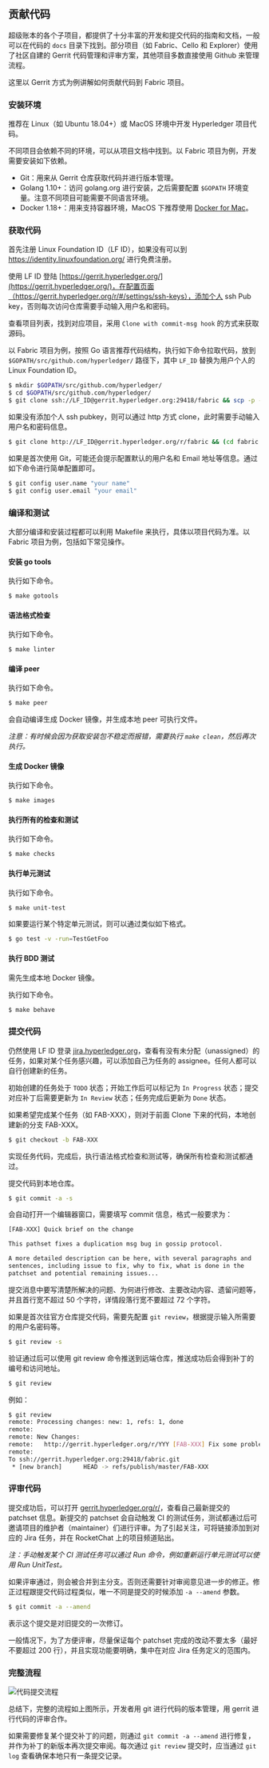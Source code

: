 ## 贡献代码

超级账本的各个子项目，都提供了十分丰富的开发和提交代码的指南和文档，一般可以在代码的 `docs` 目录下找到。部分项目（如 Fabric、Cello 和 Explorer）使用了社区自建的 Gerrit 代码管理和评审方案，其他项目多数直接使用 Github 来管理流程。

这里以 Gerrit 方式为例讲解如何贡献代码到 Fabric 项目。

### 安装环境

推荐在 Linux（如 Ubuntu 18.04+）或 MacOS 环境中开发 Hyperledger 项目代码。

不同项目会依赖不同的环境，可以从项目文档中找到。以 Fabric 项目为例，开发需要安装如下依赖。

* Git：用来从 Gerrit 仓库获取代码并进行版本管理。
* Golang 1.10+：访问 golang.org 进行安装，之后需要配置 `$GOPATH` 环境变量。注意不同项目可能需要不同语言环境。
* Docker 1.18+：用来支持容器环境，MacOS 下推荐使用 [Docker for Mac](https://docs.docker.com/docker-for-mac)。

### 获取代码

首先注册 Linux Foundation ID（LF ID），如果没有可以到 https://identity.linuxfoundation.org/ 进行免费注册。

使用 LF ID 登陆 [https://gerrit.hyperledger.org/](https://gerrit.hyperledger.org/)，在配置页面（https://gerrit.hyperledger.org/r/#/settings/ssh-keys），添加个人 ssh Pub key，否则每次访问仓库需要手动输入用户名和密码。

查看项目列表，找到对应项目，采用 `Clone with commit-msg hook` 的方式来获取源码。

以 Fabric 项目为例，按照 Go 语言推荐代码结构，执行如下命令拉取代码，放到 `$GOPATH/src/github.com/hyperledger/` 路径下，其中 `LF_ID` 替换为用户个人的 Linux Foundation ID。

```sh
$ mkdir $GOPATH/src/github.com/hyperledger/
$ cd $GOPATH/src/github.com/hyperledger/
$ git clone ssh://LF_ID@gerrit.hyperledger.org:29418/fabric && scp -p -P 29418 LF_ID@gerrit.hyperledger.org:hooks/commit-msg fabric/.git/hooks/
```

如果没有添加个人 ssh pubkey，则可以通过 http 方式 clone，此时需要手动输入用户名和密码信息。

```sh
$ git clone http://LF_ID@gerrit.hyperledger.org/r/fabric && (cd fabric && curl -kLo `git rev-parse --git-dir`/hooks/commit-msg http://LF_ID@gerrit.hyperledger.org/r/tools/hooks/commit-msg; chmod +x `git rev-parse --git-dir`/hooks/commit-msg)
```

如果是首次使用 Git，可能还会提示配置默认的用户名和 Email 地址等信息。通过如下命令进行简单配置即可。

```bash
$ git config user.name "your name"
$ git config user.email "your email"
```

### 编译和测试

大部分编译和安装过程都可以利用 Makefile 来执行，具体以项目代码为准。以 Fabric 项目为例，包括如下常见操作。

#### 安装 go tools
执行如下命令。

```sh
$ make gotools
```

#### 语法格式检查

执行如下命令。

```sh
$ make linter
```

#### 编译 peer

执行如下命令。

```sh
$ make peer
```

会自动编译生成 Docker 镜像，并生成本地 peer 可执行文件。

*注意：有时候会因为获取安装包不稳定而报错，需要执行 `make clean`，然后再次执行。*

#### 生成 Docker 镜像
执行如下命令。

```sh
$ make images
```

#### 执行所有的检查和测试
执行如下命令。

```sh
$ make checks
```

#### 执行单元测试

执行如下命令。 

```sh
$ make unit-test
```

如果要运行某个特定单元测试，则可以通过类似如下格式。

```sh
$ go test -v -run=TestGetFoo
```

#### 执行 BDD 测试
需先生成本地 Docker 镜像。

执行如下命令。 

```sh
$ make behave
```

### 提交代码

仍然使用 LF ID 登录 [jira.hyperledger.org](http://jira.hyperledger.org)，查看有没有未分配（unassigned）的任务，如果对某个任务感兴趣，可以添加自己为任务的 assignee。任何人都可以自行创建新的任务。

初始创建的任务处于 `TODO` 状态；开始工作后可以标记为 `In Progress` 状态；提交对应补丁后需要更新为 `In Review` 状态；任务完成后更新为 `Done` 状态。

如果希望完成某个任务（如 FAB-XXX），则对于前面 Clone 下来的代码，本地创建新的分支 FAB-XXX。

```sh
$ git checkout -b FAB-XXX
```

实现任务代码，完成后，执行语法格式检查和测试等，确保所有检查和测试都通过。

提交代码到本地仓库。

```sh
$ git commit -a -s
```

会自动打开一个编辑器窗口，需要填写 commit 信息，格式一般要求为：

```bash
[FAB-XXX] Quick brief on the change

This pathset fixes a duplication msg bug in gossip protocol.

A more detailed description can be here, with several paragraphs and 
sentences, including issue to fix, why to fix, what is done in the 
patchset and potential remaining issues...
```

提交消息中要写清楚所解决的问题、为何进行修改、主要改动内容、遗留问题等，并且首行宽不超过 50 个字符，详情段落行宽不要超过 72 个字符。

如果是首次往官方仓库提交代码，需要先配置 `git review`，根据提示输入所需要的用户名密码等。

```bash
$ git review -s
```

验证通过后可以使用 git review 命令推送到远端仓库，推送成功后会得到补丁的编号和访问地址。

```sh
$ git review
```

例如：

```bash
$ git review
remote: Processing changes: new: 1, refs: 1, done
remote:
remote: New Changes:
remote:   http://gerrit.hyperledger.org/r/YYY [FAB-XXX] Fix some problem
remote:
To ssh://gerrit.hyperledger.org:29418/fabric.git
 * [new branch]      HEAD -> refs/publish/master/FAB-XXX
```

### 评审代码

提交成功后，可以打开 [gerrit.hyperledger.org/r/](https://gerrit.hyperledger.org/r/)，查看自己最新提交的 patchset 信息。新提交的 patchset 会自动触发 CI 的测试任务，测试都通过后可邀请项目的维护者（maintainer）们进行评审。为了引起关注，可将链接添加到对应的 Jira 任务，并在 RocketChat 上的项目频道贴出。

*注：手动触发某个 CI 测试任务可以通过 Run <Task> 命令，例如重新运行单元测试可以使用 Run UnitTest。*

如果评审通过，则会被合并到主分支。否则还需要针对审阅意见进一步的修正。修正过程跟提交代码过程类似，唯一不同是提交的时候添加 `-a --amend` 参数。

```sh
$ git commit -a --amend
```

表示这个提交是对旧提交的一次修订。

一般情况下，为了方便评审，尽量保证每个 patchset 完成的改动不要太多（最好不要超过 200 行），并且实现功能要明确，集中在对应 Jira 任务定义的范围内。

### 完整流程

![代码提交流程](_images/patchset-lifecycle.png)

总结下，完整的流程如上图所示，开发者用 git 进行代码的版本管理，用 gerrit 进行代码的评审合作。

如果需要修复某个提交补丁的问题，则通过 `git commit -a --amend` 进行修复，并作为补丁的新版本再次提交审阅。每次通过 `git review` 提交时，应当通过 `git log` 查看确保本地只有一条提交记录。

